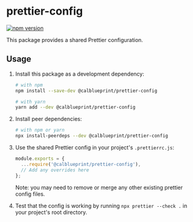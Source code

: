 # prettier-config

[![npm version](https://badge.fury.io/js/%40calblueprint%2Fprettier-config.svg)](https://badge.fury.io/js/%40calblueprint%2Fprettier-config)

This package provides a shared Prettier configuration.

## Usage

1. Install this package as a development dependency:

   ```sh
   # with npm
   npm install --save-dev @calblueprint/prettier-config

   # with yarn
   yarn add --dev @calblueprint/prettier-config
   ```

2. Install peer dependencies:

   ```sh
   # with npm or yarn
   npx install-peerdeps --dev @calblueprint/prettier-config
   ```

3. Use the shared Prettier config in your project's `.prettierrc.js`:

   ```js
   module.exports = {
     ...require('@calblueprint/prettier-config'),
     // Add any overrides here
   };
   ```
   
   Note: you may need to remove or merge any other existing prettier config files.

4. Test that the config is working by running `npx prettier --check .` in your project's root directory.